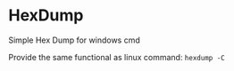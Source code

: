 # HexDump
Simple Hex Dump for windows cmd

Provide the same functional as linux command:  `hexdump -C`

